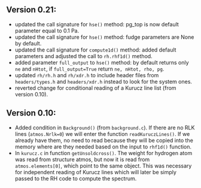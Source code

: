 Version 0.21:
-------------

* updated the call signature for `hse()` method: pg_top is now default parameter equal to 0.1 Pa.
* updated the call signature for `hse()` method: fudge parameters are None by default.
* updated the call signature for `compute1d()` method: added default parameters and adjusted the call to `rh.rhf1d()` method.
* added parameter `full_output` to `hse()` method: by default returns only `ne` and `nHtot`, if `full_output=True` return `ne, nHtot, rho, pg`.
* updated `rh/rh.h` and `rh/xdr.h` to include header files from `headers/types.h` and `headers/xdr.h` instead to look for the system ones.
* reverted change for conditional reading of a Kurucz line list (from version 0.10).

Version 0.10:
-------------

* Added condition in `Background()` (from `background.c`). If there are no RLK lines (`atmos.Nrlk=0`) we will enter the function `readKuruczLines()`. If we already have them, no need to read because they will be copied into the memory where are they needed based on the input to `rhf1d()` function.
* In `kurucz.c` in function `getUnsoldcross()`. The weight for hydrogen atom was read from structure atmos, but now it is read from `atmos.elements[0]`, which point to the same object. This was necessary for independent reading of Kurucz lines which will later be simply passed to the RH code to compute the spectrum.
